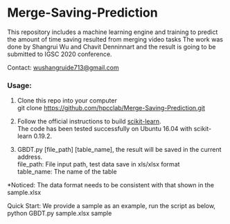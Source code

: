 # Merge-Saving-Prediction
This repository includes a machine learning engine and training to predict the amount of time saving resulted from merging video tasks
The work was done by Shangrui Wu and Chavit Denninnart and the result is going to be submitted to IGSC 2020 conference.

Contact: wushangruide713@gmail.com

### Usage:
1. Clone this repo into your computer  
    git clone https://github.com/hpcclab/Merge-Saving-Prediction.git

2. Follow the official instructions to build [scikit-learn](https://scikit-learn.org/stable/install.html).  
The code has been tested successfully on Ubuntu 16.04 with scikit-learn 0.19.2.

3. GBDT.py [file_path] [table_name], the result will be saved in the current address.  
    file_path:         File input path, test data save in xls/xlsx format  
    table_name:        The name of the table
  
*Noticed: The data format needs to be consistent with that shown in the sample.xlsx
  
Quick Start: We provide a sample as an example, run the script as below,
        python GBDT.py sample.xlsx sample
